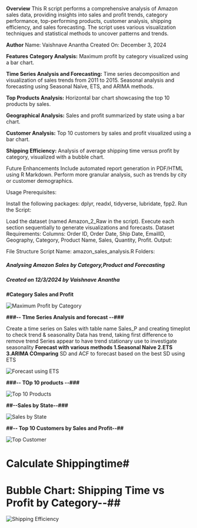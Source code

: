 **Overview**
This R script performs a comprehensive analysis of Amazon sales data, providing insights into sales and profit trends, category performance, top-performing products, customer analysis, shipping efficiency, and sales forecasting. The script uses various visualization techniques and statistical methods to uncover patterns and trends.

**Author**
Name: Vaishnave Anantha
Created On: December 3, 2024

**Features**
**Category Analysis:**
Maximum profit by category visualized using a bar chart.

**Time Series Analysis and Forecasting:**
Time series decomposition and visualization of sales trends from 2011 to 2015.
Seasonal analysis and forecasting using Seasonal Naïve, ETS, and ARIMA methods.

**Top Products Analysis:**
Horizontal bar chart showcasing the top 10 products by sales.

**Geographical Analysis:**
Sales and profit summarized by state using a bar chart.

**Customer Analysis:**
Top 10 customers by sales and profit visualized using a bar chart.

**Shipping Efficiency:**
Analysis of average shipping time versus profit by category, visualized with a bubble chart.

Future Enhancements
Include automated report generation in PDF/HTML using R Markdown.
Perform more granular analysis, such as trends by city or customer demographics.


Usage
Prerequisites:

Install the following packages: dplyr, readxl, tidyverse, lubridate, fpp2.
Run the Script:

Load the dataset (named Amazon_2_Raw in the script).
Execute each section sequentially to generate visualizations and forecasts.
Dataset Requirements:
Columns: Order ID, Order Date, Ship Date, EmailID, Geography, Category, Product Name, Sales, Quantity, Profit.
Output:


File Structure
Script Name: amazon_sales_analysis.R
Folders:
##### Analysing Amazon Sales by Category,Product and Forecasting ###
##### Created on 12/3/2024 by Vaishnave Anantha ####

**#Category Sales and Profit** 

![Maximum Profit by Category](https://github.com/user-attachments/assets/4af362e8-6966-461f-9ba6-2e2f49447f29)
   
 ****###-- TIme Series Analysis and forecast --###****

Create a time series on Sales with table name Sales_P and creating timeplot to check trend & seasonality
Data has trend, taking first difference to remove trend 
Series appear to have trend stationary use to investigate seasonality 
****Forecast with various methods 1.Seasonal Naive 2.ETS 3.ARIMA COmparing****
 SD and ACF to forecast based on the best SD using ETS 

![Forecast using ETS](https://github.com/user-attachments/assets/fc3c216b-dc49-49d3-9cc4-d3cd68aff39c)


****###-- TOp 10 products --###****

  ![Top 10 Products](https://github.com/user-attachments/assets/a4c0f16f-141b-485c-ad79-9ebd76f78563)

**##--Sales by State--###**

 ![Sales by State](https://github.com/user-attachments/assets/2861ad81-00dc-42e2-90cb-dd696a3e3134)


**##-- Top 10 Customers by Sales and Profit--##**

  ![Top Customer](https://github.com/user-attachments/assets/acbf0070-704e-44d2-9b9a-72297a713398)

# Calculate Shippingtime#

# Bubble Chart: Shipping Time vs Profit by Category--##

![Shipping Efficiency](https://github.com/user-attachments/assets/e670750b-9d1c-4349-94f2-f8e88a4c1690)

